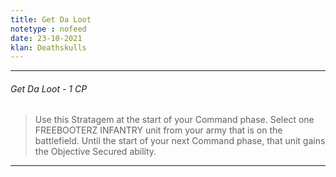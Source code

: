 ```yaml
---
title: Get Da Loot
notetype : nofeed
date: 23-10-2021
klan: Deathskulls
---
```


---
###### Get Da Loot - 1 CP

>Use this Stratagem at the start of your Command phase. Select one FREEBOOTERZ INFANTRY unit from your army that is on the battlefield. Until the start of your next Command phase, that unit gains the Objective Secured ability.

---